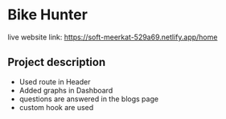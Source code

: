 # Bike Hunter

live website link: https://soft-meerkat-529a69.netlify.app/home

## Project description

* Used route in Header
* Added  graphs in Dashboard
* questions are answered in the blogs page
* custom hook are used